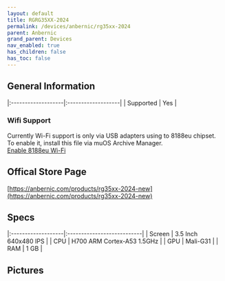 ```yaml
---
layout: default
title: RGRG35XX-2024
permalink: /devices/anbernic/rg35xx-2024
parent: Anbernic
grand_parent: Devices
nav_enabled: true
has_children: false
has_toc: false
---
```


## General Information

|:-------------------|:-------------------|
| Supported          | Yes                |

### Wifi Support
Currently Wi-Fi support is only via USB adapters using to 8188eu chipset.  
To enable it, install this file via muOS Archive Manager.  
[Enable 8188eu Wi-Fi](../assets/files/Enable_8188eu_28xx.zip)

## Offical Store Page
[https://anbernic.com/products/rg35xx-2024-new](https://anbernic.com/products/rg35xx-2024-new)

## Specs

|:-------------------|:---------------------------|
| Screen             | 3.5 Inch 640x480 IPS       |
| CPU                | H700 ARM Cortex-A53 1.5GHz |
| GPU                | Mali-G31                   |
| RAM                | 1 GB                       |

## Pictures


